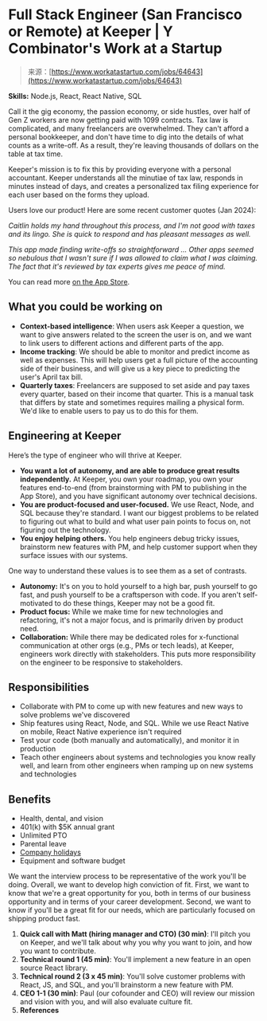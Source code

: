 <!--yml
category: 未分类
date: 2024-05-27 14:37:56
-->

# Full Stack Engineer (San Francisco or Remote) at Keeper | Y Combinator's Work at a Startup

> 来源：[https://www.workatastartup.com/jobs/64643](https://www.workatastartup.com/jobs/64643)

**Skills:** Node.js, React, React Native, SQL

Call it the gig economy, the passion economy, or side hustles, over half of Gen Z workers are now getting paid with 1099 contracts. Tax law is complicated, and many freelancers are overwhelmed. They can't afford a personal bookkeeper, and don't have time to dig into the details of what counts as a write-off. As a result, they're leaving thousands of dollars on the table at tax time.

Keeper's mission is to fix this by providing everyone with a personal accountant. Keeper understands all the minutiae of tax law, responds in minutes instead of days, and creates a personalized tax filing experience for each user based on the forms they upload.

Users love our product! Here are some recent customer quotes (Jan 2024):

*Caitlin holds my hand throughout this process, and I'm not good with taxes and its lingo. She is quick to respond and has pleasant messages as well.*

*This app made finding write-offs so straightforward ... Other apps seemed so nebulous that I wasn't sure if I was allowed to claim what I was claiming. The fact that it's reviewed by tax experts gives me peace of mind.*

You can read more [on the App Store](https://apps.apple.com/us/app/keeper-taxes-made-magical/id1471090941).

## What you could be working on

*   **Context-based intelligence**: When users ask Keeper a question, we want to give answers related to the screen the user is on, and we want to link users to different actions and different parts of the app.
*   **Income tracking**: We should be able to monitor and predict income as well as expenses. This will help users get a full picture of the accounting side of their business, and will give us a key piece to predicting the user's April tax bill.
*   **Quarterly taxes**: Freelancers are supposed to set aside and pay taxes every quarter, based on their income that quarter. This is a manual task that differs by state and sometimes requires mailing a physical form. We'd like to enable users to pay us to do this for them.

## Engineering at Keeper

Here’s the type of engineer who will thrive at Keeper.

*   **You want a lot of autonomy, and are able to produce great results independently.** At Keeper, you own your roadmap, you own your features end-to-end (from brainstorming with PM to publishing in the App Store), and you have significant autonomy over technical decisions.
*   **You are product-focused and user-focused.** We use React, Node, and SQL because they're standard. I want our biggest problems to be related to figuring out what to build and what user pain points to focus on, not figuring out the technology.
*   **You enjoy helping others.** You help engineers debug tricky issues, brainstorm new features with PM, and help customer support when they surface issues with our systems.

One way to understand these values is to see them as a set of contrasts.

*   **Autonomy:** It's on you to hold yourself to a high bar, push yourself to go fast, and push yourself to be a craftsperson with code. If you aren't self-motivated to do these things, Keeper may not be a good fit.
*   **Product focus:** While we make time for new technologies and refactoring, it's not a major focus, and is primarily driven by product need.
*   **Collaboration:** While there may be dedicated roles for x-functional communication at other orgs (e.g., PMs or tech leads), at Keeper, engineers work directly with stakeholders. This puts more responsibility on the engineer to be responsive to stakeholders.

## Responsibilities

*   Collaborate with PM to come up with new features and new ways to solve problems we've discovered
*   Ship features using React, Node, and SQL. While we use React Native on mobile, React Native experience isn't required
*   Test your code (both manually and automatically), and monitor it in production
*   Teach other engineers about systems and technologies you know really well, and learn from other engineers when ramping up on new systems and technologies

## Benefits

*   Health, dental, and vision
*   401(k) with $5K annual grant
*   Unlimited PTO
*   Parental leave
*   [Company holidays](https://keepertax.notion.site/Holidays-we-observe-d8c0e7c0f7b741ea9e9ac442bb66c247)
*   Equipment and software budget

We want the interview process to be representative of the work you'll be doing. Overall, we want to develop high conviction of fit. First, we want to know that we're a great opportunity for you, both in terms of our business opportunity and in terms of your career development. Second, we want to know if you'll be a great fit for our needs, which are particularly focused on shipping product fast.

1.  **Quick call with Matt (hiring manager and CTO) (30 min)**: I'll pitch you on Keeper, and we'll talk about why you why you want to join, and how you want to contribute.
2.  **Technical round 1 (45 min)**: You'll implement a new feature in an open source React library.
3.  **Technical round 2 (3 x 45 min)**: You'll solve customer problems with React, JS, and SQL, and you'll brainstorm a new feature with PM.
4.  **CEO 1-1 (30 min)**: Paul (our cofounder and CEO) will review our mission and vision with you, and will also evaluate culture fit.
5.  **References**